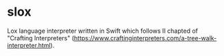 # slox

Lox language interpreter written in Swift which follows II chapted of "Crafting Interpreters" (https://www.craftinginterpreters.com/a-tree-walk-interpreter.html). 
